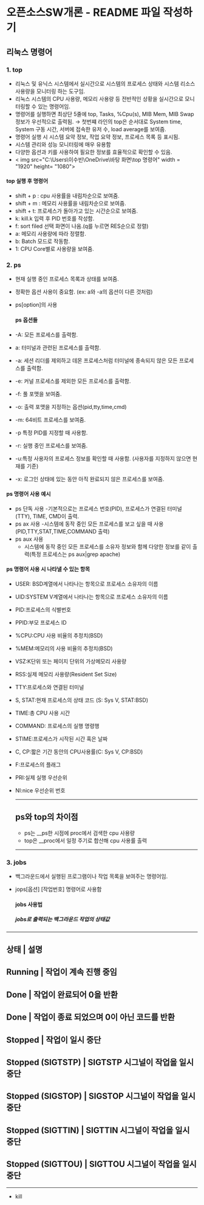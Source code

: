 # 오픈소스SW개론 - README 파일 작성하기
## 리눅스 명령어

### 1. top
  - 리눅스 및 유닉스 시스템에서 실시간으로 시스템의 프로세스 상태와 시스템 리소스 사용량을 모니터링 하는 도구임.
  - 리눅스 시스템의 CPU 사용량, 메모리 사용량 등 전반적인 상황을 실시간으로 모니터링할 수 있는 명령어임.
  - 명령어를 실행하면 최상단 5줄에 top, Tasks, %Cpu(s), MIB Mem, MIB Swap 정보가 우선적으로 출력됨.
    → 첫번쨰 라인의 top은 순서대로 System time, System 구동 시간, 서버에 접속한 유저 수, load average를 보여줌.
  - 명령어 실행 시 시스템 요약 정보, 작업 요약 정보, 프로세스 목록 등 표시됨.   
  - 시스템 관리와 성능 모니터링에 매우 유용함
  - 다양한 옵션과 키를 사용하여 필요한 정보를 효율적으로 확인할 수 있음.
  - < img src="C:\\Users\\이수빈\\OneDrive\\바탕 화면\\top 명령어" width = "1920" height= "1080">

#### top 실행 후 명령어

- shift + p : cpu 사용률을 내림차순으로 보여줌.
- shift + m : 메모리 사용률을 내림차순으로 보여줌.
- shift + t: 프로세스가 돌아가고 있는 시간순으로 보여줌.
- k: kill.k 입력 후 PID 번호를 작성함.
- f: sort filed 선택 화면이 나옴.(q를 누르면 RES순으로 정렬)
- a: 메모리 사용량에 따라 정렬함.
- b: Batch 모드로 작동함.
- 1: CPU Core별로 사용량을 보여줌.
  
    
### 2. ps
- 현재 실행 중인 프로세스 목록과 상태를 보여줌.
- 정확한 옵션 사용이 중요함. (ex: a와 -a의 옵션이 다른 것처럼)
- ps[option]의 사용

  #### ps 옵션들
  
 - -A: 모든 프로세스를 출력함.
 - a: 터미널과 관련된 프로세스를 출력함.
 - -a: 세션 리더를 제외하고 데몬 프로세스처럼 터미널에 종속되지 않은 모든 프로세스를 출력함.
 - -e: 커널 프로세스를 제외한 모든 프로세스를 출력함.
 - -f: 풀 포맷을 보여줌.
 - -o: 출력 포맷을 지정하는 옵션(pid,tty,time,cmd)
 - -m: 64비트 프로세스를 보여줌.
 - -p 특정 PID를 지정할 때 사용함.
 - -r: 실행 중인 프로세스를 보여줌.
 - -u:특정 사용자의 프로세스 정보를 확인할 때 사용함. (사용자를 지정하지 않으면 현재를 기준)
 - -x: 로그인 상태에 있는 동안 아직 완료되지 않은 프로세스를 보여줌.

#### ps 명령어 사용 예시
- ps 단독 사용
   -기본적으로는 프로세스 번호(PID), 프로세스가 연결된 터미널(TTY), TIME, CMD이 출력.
- ps ax 사용
   -시스템에 동작 중인 모든 프로세스를 보고 싶을 때 사용(PID,TTY,STAT,TIME,COMMAND 출력)
- ps aux 사용
   - 시스템에 동작 중인 모든 프로세스를 소유자 정보와 함께 다양한 정보를 같이 출력(특정 프로세스는 ps aux|grep apache)

 #### ps 명령어 사용 시 나타낼 수 있는 항목
 - USER: BSD계열에서 나타나는 항목으로 프로세스 소유자의 이름
 - UID:SYSTEM V계열에서 나타나는 항목으로 프로세스 소유자의 이름
 - PID:프로세스의 식별번호
 - PPID:부모 프로세스 ID
 - %CPU:CPU 사용 비율의 추정치(BSD)
 - %MEM:메모리의 사용 비율의 추정치(BSD)
 - VSZ:K단위 또는 페이지 단위의 가상메모리 사용량
 - RSS:실제 메모리 사용량(Resident Set Size)
 - TTY:프로세스와 연결된 터미널
 - S, STAT:현재 프로세스의 상태 코드 (S: Sys V, STAT:BSD)
 - TIME:총 CPU 사용 시간
 - COMMAND: 프로세스의 실행 명령행
 - STIME:프로세스가 시작된 시간 혹은 날짜
 - C, CP:짧은 기간 동안의 CPU사용률(C: Sys V, CP:BSD)
 - F:프로세스의 플래그
 - PRI:실제 실행 우선순위
 - NI:nice 우선순위 번호


   -----------------------------------------------
   ps와 top의 차이점
   -----------------------------------------------
   - ps는 __ps한 시점에 proc에서 검색한 cpu 사용량
   - top은 __proc에서 일정 주기로 합산해 cpu 사용률 출력
   -----------------------------------------------

### 3. jobs
- 백그라운드에서 실행된 프로그램이나 작업 목록을 보여주는 명령어임.
- jops[옵션] [작업번호] 명령어로 사용함

  #### jobs 사용법
  ##### jobs로 출력되는 백그라운드 작업의 상태값
_________________________________
  상태   |  설명
----------------------------------
 Running | 작업이 계속 진행 중임
-----------------------------------
 Done    | 작업이 완료되어 0을 반환
-----------------------------------
 Done    | 작업이 종료 되었으며 0이 아닌 코드를 반환
 ------------------------------------
 Stopped | 작업이 일시 중단
 ------------------------------------
 Stopped (SIGTSTP) | SIGTSTP 시그널이 작업을 일시 중단
 ------------------------------------
 Stopped (SIGSTOP) | SIGSTOP 시그널이 작업을 일시 중단
 ------------------------------------
 Stopped (SIGTTIN) | SIGTTIN 시그널이 작업을 일시 중단
 ------------------------------------
 Stopped (SIGTTOU) | SIGTTOU 시그널이 작업을 일시 중단
 ----------------------------------------------
______________________________________________________
- kill


